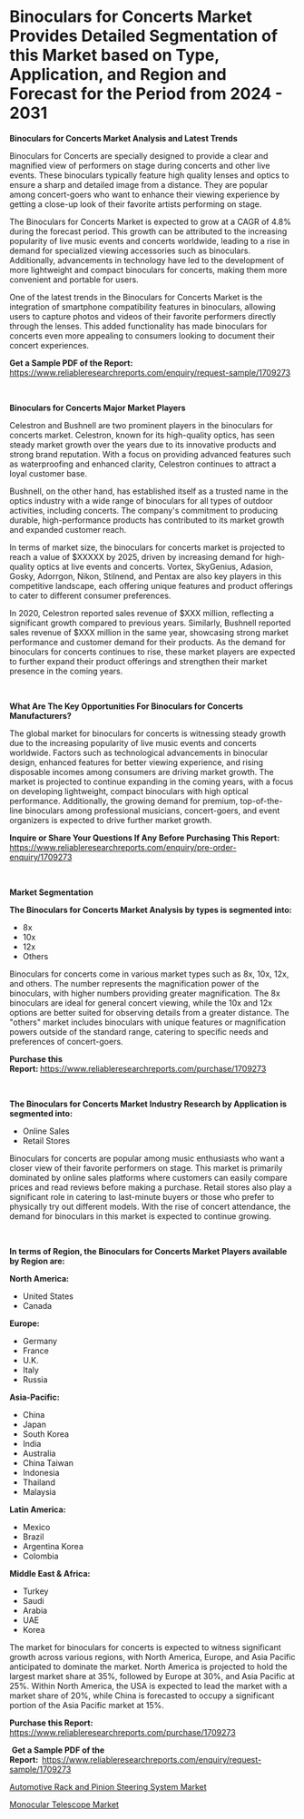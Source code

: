 <p><h1>Binoculars for Concerts Market Provides Detailed Segmentation of this Market based on Type, Application, and Region and Forecast for the Period from 2024 - 2031</h1></p><p><strong>Binoculars for Concerts Market Analysis and Latest Trends</strong></p>
<p><p>Binoculars for Concerts are specially designed to provide a clear and magnified view of performers on stage during concerts and other live events. These binoculars typically feature high quality lenses and optics to ensure a sharp and detailed image from a distance. They are popular among concert-goers who want to enhance their viewing experience by getting a close-up look of their favorite artists performing on stage.</p><p>The Binoculars for Concerts Market is expected to grow at a CAGR of 4.8% during the forecast period. This growth can be attributed to the increasing popularity of live music events and concerts worldwide, leading to a rise in demand for specialized viewing accessories such as binoculars. Additionally, advancements in technology have led to the development of more lightweight and compact binoculars for concerts, making them more convenient and portable for users.</p><p>One of the latest trends in the Binoculars for Concerts Market is the integration of smartphone compatibility features in binoculars, allowing users to capture photos and videos of their favorite performers directly through the lenses. This added functionality has made binoculars for concerts even more appealing to consumers looking to document their concert experiences.</p></p>
<p><strong>Get a Sample PDF of the Report:&nbsp;</strong> <a href="https://www.reliableresearchreports.com/enquiry/request-sample/1709273">https://www.reliableresearchreports.com/enquiry/request-sample/1709273</a></p>
<p>&nbsp;</p>
<p><strong>Binoculars for Concerts Major Market Players</strong></p>
<p><p>Celestron and Bushnell are two prominent players in the binoculars for concerts market. Celestron, known for its high-quality optics, has seen steady market growth over the years due to its innovative products and strong brand reputation. With a focus on providing advanced features such as waterproofing and enhanced clarity, Celestron continues to attract a loyal customer base.</p><p>Bushnell, on the other hand, has established itself as a trusted name in the optics industry with a wide range of binoculars for all types of outdoor activities, including concerts. The company's commitment to producing durable, high-performance products has contributed to its market growth and expanded customer reach.</p><p>In terms of market size, the binoculars for concerts market is projected to reach a value of $XXXXX by 2025, driven by increasing demand for high-quality optics at live events and concerts. Vortex, SkyGenius, Adasion, Gosky, Adorrgon, Nikon, Stilnend, and Pentax are also key players in this competitive landscape, each offering unique features and product offerings to cater to different consumer preferences.</p><p>In 2020, Celestron reported sales revenue of $XXX million, reflecting a significant growth compared to previous years. Similarly, Bushnell reported sales revenue of $XXX million in the same year, showcasing strong market performance and customer demand for their products. As the demand for binoculars for concerts continues to rise, these market players are expected to further expand their product offerings and strengthen their market presence in the coming years.</p></p>
<p>&nbsp;</p>
<p><strong>What Are The Key Opportunities For Binoculars for Concerts Manufacturers?</strong></p>
<p><p>The global market for binoculars for concerts is witnessing steady growth due to the increasing popularity of live music events and concerts worldwide. Factors such as technological advancements in binocular design, enhanced features for better viewing experience, and rising disposable incomes among consumers are driving market growth. The market is projected to continue expanding in the coming years, with a focus on developing lightweight, compact binoculars with high optical performance. Additionally, the growing demand for premium, top-of-the-line binoculars among professional musicians, concert-goers, and event organizers is expected to drive further market growth.</p></p>
<p><strong>Inquire or Share Your Questions If Any Before Purchasing This Report:</strong> <a href="https://www.reliableresearchreports.com/enquiry/pre-order-enquiry/1709273">https://www.reliableresearchreports.com/enquiry/pre-order-enquiry/1709273</a></p>
<p>&nbsp;</p>
<p><strong>Market Segmentation</strong></p>
<p><strong>The Binoculars for Concerts Market Analysis by types is segmented into:</strong></p>
<p><ul><li>8x</li><li>10x</li><li>12x</li><li>Others</li></ul></p>
<p><p>Binoculars for concerts come in various market types such as 8x, 10x, 12x, and others. The number represents the magnification power of the binoculars, with higher numbers providing greater magnification. The 8x binoculars are ideal for general concert viewing, while the 10x and 12x options are better suited for observing details from a greater distance. The "others" market includes binoculars with unique features or magnification powers outside of the standard range, catering to specific needs and preferences of concert-goers.</p></p>
<p><strong>Purchase this Report:&nbsp;</strong><a href="https://www.reliableresearchreports.com/purchase/1709273">https://www.reliableresearchreports.com/purchase/1709273</a></p>
<p>&nbsp;</p>
<p><strong>The Binoculars for Concerts Market Industry Research by Application is segmented into:</strong></p>
<p><ul><li>Online Sales</li><li>Retail Stores</li></ul></p>
<p><p>Binoculars for concerts are popular among music enthusiasts who want a closer view of their favorite performers on stage. This market is primarily dominated by online sales platforms where customers can easily compare prices and read reviews before making a purchase. Retail stores also play a significant role in catering to last-minute buyers or those who prefer to physically try out different models. With the rise of concert attendance, the demand for binoculars in this market is expected to continue growing.</p></p>
<p>&nbsp;</p>
<p><strong>In terms of Region, the Binoculars for Concerts Market Players available by Region are:</strong></p>
<p>
    <p> <strong> North America: </strong>
        <ul>
            <li>United States</li>
            <li>Canada</li>
        </ul>
        </p> 
    <p> <strong> Europe: </strong>
        <ul>
            <li>Germany</li>
            <li>France</li>
            <li>U.K.</li>
            <li>Italy</li>
            <li>Russia</li>
        </ul>
        </p> 
    <p> <strong> Asia-Pacific: </strong>
        <ul>
            <li>China</li>
            <li>Japan</li>
            <li>South Korea</li>
            <li>India</li>
            <li>Australia</li>
            <li>China Taiwan</li>
            <li>Indonesia</li>
            <li>Thailand</li>
            <li>Malaysia</li>
        </ul>
        </p> 
    <p> <strong> Latin America: </strong>
        <ul>
            <li>Mexico</li>
            <li>Brazil</li>
            <li>Argentina Korea</li>
            <li>Colombia</li>
        </ul>
        </p> 
    <p> <strong> Middle East & Africa: </strong>
        <ul>
            <li>Turkey</li>
            <li>Saudi</li>
            <li>Arabia</li>
            <li>UAE</li>
            <li>Korea</li>
        </ul>
    </p>
    </p>
<p><p>The market for binoculars for concerts is expected to witness significant growth across various regions, with North America, Europe, and Asia Pacific anticipated to dominate the market. North America is projected to hold the largest market share at 35%, followed by Europe at 30%, and Asia Pacific at 25%. Within North America, the USA is expected to lead the market with a market share of 20%, while China is forecasted to occupy a significant portion of the Asia Pacific market at 15%.</p></p>
<p><strong>Purchase this Report: </strong><a href="https://www.reliableresearchreports.com/purchase/1709273">https://www.reliableresearchreports.com/purchase/1709273</a></p>
<p>&nbsp;<strong>Get a Sample PDF of the Report:&nbsp;&nbsp;</strong><a href="https://www.reliableresearchreports.com/enquiry/request-sample/1709273">https://www.reliableresearchreports.com/enquiry/request-sample/1709273</a></p>
<p><strong></strong></p>
<p><p><a href="https://cat-emmental-94b.notion.site/Automotive-Rack-and-Pinion-Steering-System-Market-Offers-Provide-Insightful-Data-for-the-Time-Period-5487d01a93d0487486a5b6ffd07b763f">Automotive Rack and Pinion Steering System Market</a></p><p><a href="https://github.com/nicholepatriciadoylenwnrjr0/Market-Research-Report-List-1/blob/main/monocular-telescope-market.md">Monocular Telescope Market</a></p></p>